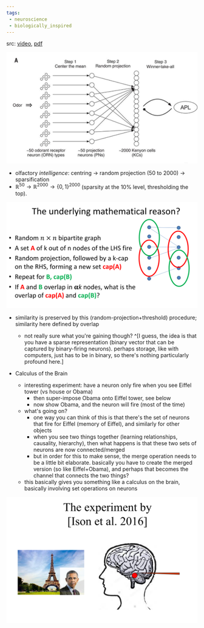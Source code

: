 ```yaml
---
tags:
 - neuroscience
 - biologically_inspired
---
```


src: [video](https://www.youtube.com/watch?v=_sOgIwyjrOA&feature=youtu.be), [pdf](https://simons.berkeley.edu/sites/default/files/docs/14061/rpassemblies.pdf)

![How fruit flies remember smells](img/flies_smell.png)

 - olfactory *intelligence*: centring -> random projection (50 to 2000) -> sparsification
 - $\mathbb{R}^{50} \to \mathbb{R}^{2000} \to \{0,1\}^{2000}$ (sparsity at the 10% level, thresholding the top).

![Random projection preserves similarity.](img/flies_project.png)

 - similarity is preserved by this (random-projection+threshold) procedure; similarity here defined by overlap
   + not really sure what you're gaining though? ^[I guess, the idea is that you have a sparse representation (binary vector that can be captured by binary-firing neurons). perhaps storage, like with computers, just has to be in binary, so there's nothing particularly profound here.]

 - Calculus of the Brain
   + interesting experiment: have a neuron only fire when you see Eiffel tower (vs house or Obama)
     * then super-impose Obama onto Eiffel tower, see below
     * now show Obama, and the neuron will fire (most of the time)
   + what's going on?
     * one way you can think of this is that there's the set of neurons that fire for Eiffel (memory of Eiffel), and similarly for other objects
     * when you see two things together (learning relationships, causality, hierarchy), then what happens is that these two sets of neurons are now connected/merged
     * but in order for this to make sense, the merge operation needs to be a little bit elaborate. basically you have to create the merged version (so like Eiffel+Obama), and perhaps that becomes the channel that connects the two things?
   + this basically gives you something like a calculus on the brain, basically involving set operations on neurons

![Ison et al. 2016 Experiment](img/obamatowerexperiment.png)
